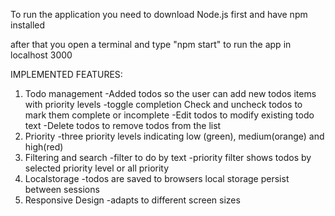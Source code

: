 To run the application you need to download Node.js first and have npm installed

after that you open a terminal and type "npm start" to run the app in localhost 3000

IMPLEMENTED FEATURES:
1. Todo management
  -Added todos so the user can add new todos items with priority levels
  -toggle completion Check and uncheck todos to mark them complete or incomplete
  -Edit todos to modify existing todo text
  -Delete todos to remove todos from the list
2.  Priority
    -three priority levels indicating low (green), medium(orange) and high(red)
3. Filtering and search
   -filter to do by text
   -priority filter shows todos by selected priority level or all priority
4. Localstorage
   -todos are saved to browsers local storage
   persist between sessions
5. Responsive Design
   -adapts to different screen sizes
